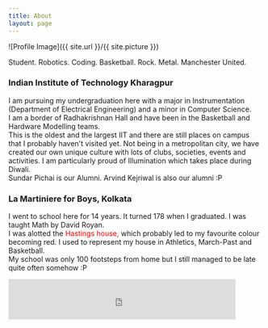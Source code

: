 ```yaml
---
title: About
layout: page
---
```

![Profile Image]({{ site.url }}/{{ site.picture }})

Student. Robotics. Coding. Basketball. Rock. Metal. Manchester United.

### <a href="http://www.iitkgp.ac.in/" style="text-decoration: none">Indian Institute of Technology Kharagpur</a>

I am pursuing my undergraduation here with a major in Instrumentation (Department of Electrical Engineering) and a minor in Computer Science.<br>
I am a border of <a href="http://rkhall.org/" style="text-decoration: none">Radhakrishnan Hall</a> and have been in the Basketball and Hardware Modelling teams.<br>
This is the oldest and the largest IIT and there are still places on campus that I probably haven't visited yet. Not being in a metropolitan city, we have created our own unique culture with lots of clubs, societies, events and activities. I am particularly proud of <a href="https://www.scoopwhoop.com/Students-IIT-KGP-Celebrate-Diwali-The-Festival-Of-Lights/#.g7a028x7s" style="text-decoration: none">Illumination</a> which takes place during Diwali.<br>
Sundar Pichai is our Alumni. Arvind Kejriwal is also our alumni :P

### <a href="http://www.lamartiniere.co/" style="text-decoration: none">La Martiniere for Boys, Kolkata</a>

I went to school here for 14 years. It turned 178 when I graduated. I was taught Math by <a href="https://www.youtube.com/watch?v=4ST_vrqMg_Q" style="text-decoration: none">David Royan</a>.<br>
I was alotted the <font color="red">Hastings house,</font> which probably led to my favourite colour becoming red. I used to represent my house in Athletics, March-Past and Basketball.<br>
My school was only 100 footsteps from home but I still managed to be late quite often somehow :P

<iframe src="https://www.facebook.com/plugins/follow?href=https%3A%2F%2Fwww.facebook.com%2Fshashwatg3&amp;layout=standard&amp;show_faces=true&amp;colorscheme=light&amp;width=450&amp;height=80" scrolling="no" frameborder="0" style="border:none; overflow:hidden; width:450px; height:80px;" allowTransparency="true"></iframe>
